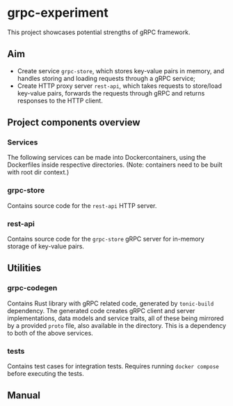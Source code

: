 # grpc-experiment
This project showcases potential strengths of gRPC framework.

## Aim
- Create service `grpc-store`, which stores key-value pairs in memory, and handles storing and loading requests through a gRPC service;
- Create HTTP proxy server `rest-api`, which takes requests to store/load key-value pairs, forwards the requests through gRPC and returns responses to the HTTP client.

## Project components overview
### Services
The following services can be made into Dockercontainers, using the Dockerfiles inside respective directories.
(Note: containers need to be built with root dir context.)
### grpc-store
Contains source code for the `rest-api` HTTP server.
### rest-api
Contains source code for the `grpc-store` gRPC server for in-memory storage of key-value pairs.

## Utilities
### grpc-codegen
Contains Rust library with gRPC related code, generated by `tonic-build` dependency.
The generated code creates gRPC client and server implementations, data models and service traits, all of these being mirrored
by a provided `proto` file, also available in the directory.
This is a dependency to both of the above services.
### tests
Contains test cases for integration tests. Requires running `docker compose` before executing the tests.

## Manual
